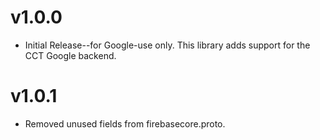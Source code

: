# v1.0.0
- Initial Release--for Google-use only. This library adds support for the CCT
Google backend.

# v1.0.1
- Removed unused fields from firebasecore.proto.